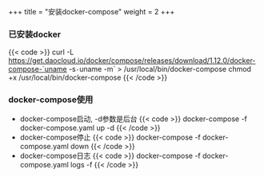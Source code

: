 +++
title = "安装docker-compose"
weight = 2
+++

### 已安装docker
{{< code >}}
curl -L https://get.daocloud.io/docker/compose/releases/download/1.12.0/docker-compose-`uname -s`-`uname -m` > /usr/local/bin/docker-compose
chmod +x /usr/local/bin/docker-compose
{{< /code >}}

### docker-compose使用
- docker-compose启动, -d参数是后台
{{< code >}}
docker-compose -f docker-compose.yaml up -d
{{< /code >}}
- docker-compose停止
{{< code >}}
docker-compose -f docker-compose.yaml down
{{< /code >}}
- docker-compose日志
{{< code >}}
docker-compose -f docker-compose.yaml logs -f
{{< /code >}}
